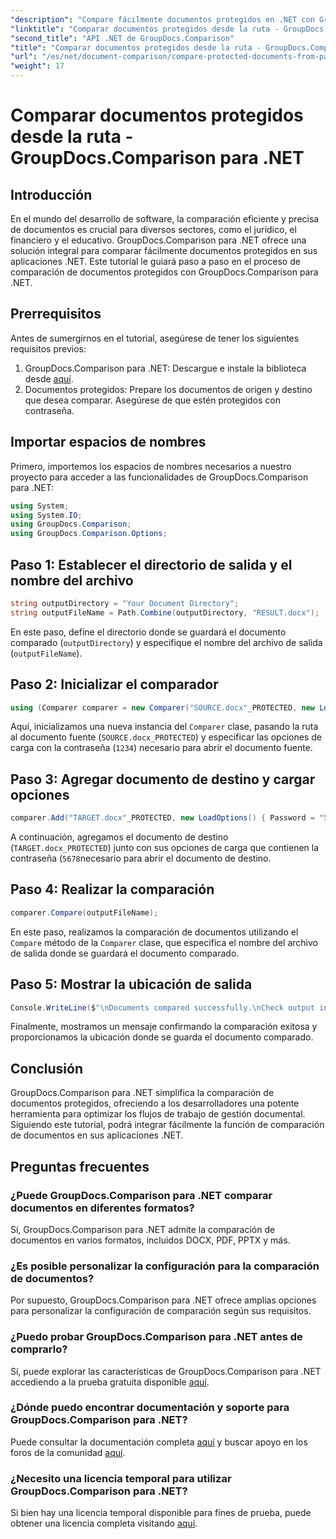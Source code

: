 ```yaml
---
"description": "Compare fácilmente documentos protegidos en .NET con GroupDocs.Comparison para una integración perfecta. Mejore su flujo de trabajo de gestión documental."
"linktitle": "Comparar documentos protegidos desde la ruta - GroupDocs.Comparison para .NET"
"second_title": "API .NET de GroupDocs.Comparison"
"title": "Comparar documentos protegidos desde la ruta - GroupDocs.Comparison para .NET"
"url": "/es/net/document-comparison/compare-protected-documents-from-path/"
"weight": 17
---
```


# Comparar documentos protegidos desde la ruta - GroupDocs.Comparison para .NET

## Introducción
En el mundo del desarrollo de software, la comparación eficiente y precisa de documentos es crucial para diversos sectores, como el jurídico, el financiero y el educativo. GroupDocs.Comparison para .NET ofrece una solución integral para comparar fácilmente documentos protegidos en sus aplicaciones .NET. Este tutorial le guiará paso a paso en el proceso de comparación de documentos protegidos con GroupDocs.Comparison para .NET.
## Prerrequisitos
Antes de sumergirnos en el tutorial, asegúrese de tener los siguientes requisitos previos:
1. GroupDocs.Comparison para .NET: Descargue e instale la biblioteca desde [aquí](https://releases.groupdocs.com/comparison/net/).
2. Documentos protegidos: Prepare los documentos de origen y destino que desea comparar. Asegúrese de que estén protegidos con contraseña.

## Importar espacios de nombres
Primero, importemos los espacios de nombres necesarios a nuestro proyecto para acceder a las funcionalidades de GroupDocs.Comparison para .NET:
```csharp
using System;
using System.IO;
using GroupDocs.Comparison;
using GroupDocs.Comparison.Options;
```

## Paso 1: Establecer el directorio de salida y el nombre del archivo
```csharp
string outputDirectory = "Your Document Directory";
string outputFileName = Path.Combine(outputDirectory, "RESULT.docx");
```
En este paso, define el directorio donde se guardará el documento comparado (`outputDirectory`) y especifique el nombre del archivo de salida (`outputFileName`).
## Paso 2: Inicializar el comparador
```csharp
using (Comparer comparer = new Comparer("SOURCE.docx"_PROTECTED, new LoadOptions(){ Password = "1234" }))
```
Aquí, inicializamos una nueva instancia del `Comparer` clase, pasando la ruta al documento fuente (`SOURCE.docx_PROTECTED`) y especificar las opciones de carga con la contraseña (`1234`) necesario para abrir el documento fuente.
## Paso 3: Agregar documento de destino y cargar opciones
```csharp
comparer.Add("TARGET.docx"_PROTECTED, new LoadOptions() { Password = "5678" });
```
A continuación, agregamos el documento de destino (`TARGET.docx_PROTECTED`) junto con sus opciones de carga que contienen la contraseña (`5678`necesario para abrir el documento de destino.
## Paso 4: Realizar la comparación
```csharp
comparer.Compare(outputFileName);
```
En este paso, realizamos la comparación de documentos utilizando el `Compare` método de la `Comparer` clase, que especifica el nombre del archivo de salida donde se guardará el documento comparado.
## Paso 5: Mostrar la ubicación de salida
```csharp
Console.WriteLine($"\nDocuments compared successfully.\nCheck output in {Directory.GetCurrentDirectory()}.");
```
Finalmente, mostramos un mensaje confirmando la comparación exitosa y proporcionamos la ubicación donde se guarda el documento comparado.

## Conclusión
GroupDocs.Comparison para .NET simplifica la comparación de documentos protegidos, ofreciendo a los desarrolladores una potente herramienta para optimizar los flujos de trabajo de gestión documental. Siguiendo este tutorial, podrá integrar fácilmente la función de comparación de documentos en sus aplicaciones .NET.
## Preguntas frecuentes
### ¿Puede GroupDocs.Comparison para .NET comparar documentos en diferentes formatos?
Sí, GroupDocs.Comparison para .NET admite la comparación de documentos en varios formatos, incluidos DOCX, PDF, PPTX y más.
### ¿Es posible personalizar la configuración para la comparación de documentos?
Por supuesto, GroupDocs.Comparison para .NET ofrece amplias opciones para personalizar la configuración de comparación según sus requisitos.
### ¿Puedo probar GroupDocs.Comparison para .NET antes de comprarlo?
Sí, puede explorar las características de GroupDocs.Comparison para .NET accediendo a la prueba gratuita disponible [aquí](https://releases.groupdocs.com/).
### ¿Dónde puedo encontrar documentación y soporte para GroupDocs.Comparison para .NET?
Puede consultar la documentación completa [aquí](https://tutorials.groupdocs.com/comparison/net/) y buscar apoyo en los foros de la comunidad [aquí](https://forum.groupdocs.com/c/comparison/12).
### ¿Necesito una licencia temporal para utilizar GroupDocs.Comparison para .NET?
Si bien hay una licencia temporal disponible para fines de prueba, puede obtener una licencia completa visitando [aquí](https://purchase.groupdocs.com/buy).